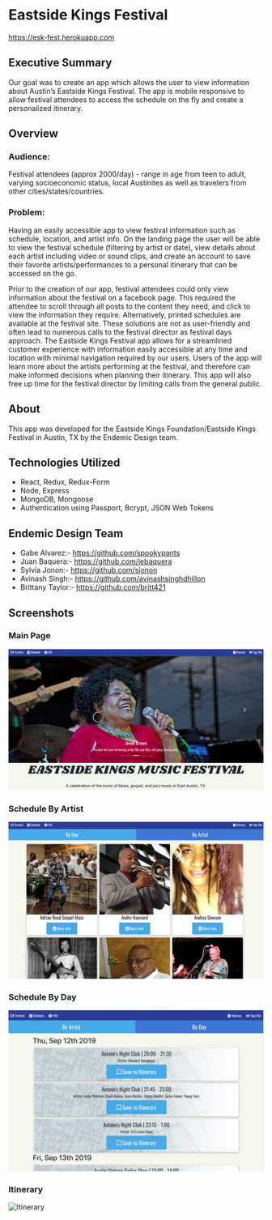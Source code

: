 # Eastside Kings Festival
https://esk-fest.herokuapp.com

## Executive Summary
  Our goal was to create an app which allows the user to view information about Austin’s Eastside Kings Festival.
  The app is mobile responsive to allow festival attendees to access the schedule on the fly and create a personalized itinerary.


## Overview
### Audience:
Festival attendees (approx 2000/day) - range in age from teen to adult, varying socioeconomic status, local Austinites as well as travelers from other cities/states/countries.

### Problem:
Having an easily accessible app to view festival information such as schedule, location, and artist info.  On the landing page the user will be able to view the festival schedule (filtering by artist or date), view details about each artist including video or sound clips, and create an account to save their favorite artists/performances to a personal itinerary that can be accessed on the go.

Prior to the creation of our app, festival attendees could only view information about the festival on a facebook page. This required the attendee to scroll through all posts to the content they need, and click to view the information they require.  Alternatively, printed schedules are available at the festival site.  These solutions are not as user-friendly and often lead to numerous calls to the festival director as festival days approach.  The Eastside Kings Festival app allows for a streamlined customer experience with information easily accessible at any time and location with minimal navigation required by our users.  Users of the app will learn more about the artists performing at the festival, and therefore can make informed decisions when planning their itinerary. This app will also free up time for the festival director by limiting calls from the general public.


## About
 This app was developed for the Eastside Kings Foundation/Eastside Kings Festival in Austin, TX by the Endemic Design team.

## Technologies Utilized
  * React, Redux, Redux-Form
  * Node, Express
  * MongoDB, Mongoose
  * Authentication using Passport, Bcrypt, JSON Web Tokens

## Endemic Design Team
  * Gabe Alvarez:- https://github.com/spookypants
  * Juan Baquera:- https://github.com/jebaquera
  * Sylvia Jonon:- https://github.com/sjonon
  * Avinash Singh:- https://github.com/avinashsinghdhillon
  * Brittany Taylor:- https://github.com/britt421

## Screenshots

### Main Page
![Main Page](client/public/images/main.png)

### Schedule By Artist
![ArtistSchedule](client/public/images/artistsched.png)

### Schedule By Day
![DaySchedule](client/public/images/schedByDay.png)

### Itinerary
![Itinerary](https://imgur.com/xmDBUEa)

